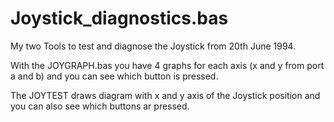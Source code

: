 # Joystick_diagnostics.bas
My two Tools to test and diagnose the Joystick from 20th June 1994.

With the JOYGRAPH.bas you have 4 graphs for each axis (x and y from port a and b) and you can see which button is pressed.

The JOYTEST draws diagram with x and y axis of the Joystick position and you can also see which buttons ar pressed.
